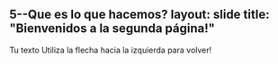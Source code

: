  5--Que es lo que hacemos?
layout: slide
title: "Bienvenidos a la segunda página!"
---
Tu texto
Utiliza la flecha hacia la izquierda para volver!

